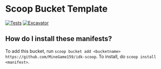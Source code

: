 # Scoop Bucket Template

[![Tests](https://github.com/MineGame159/idk-scoop/actions/workflows/ci.yml/badge.svg)](https://github.com/MineGame159/idk-scoop/actions/workflows/ci.yml) [![Excavator](https://github.com/MineGame159/idk-scoop/actions/workflows/excavator.yml/badge.svg)](https://github.com/MineGame159/idk-scoop/actions/workflows/excavator.yml)

How do I install these manifests?
---------------------------------

To add this bucket, run `scoop bucket add <bucketname> https://github.com/MineGame159/idk-scoop`. To install, do `scoop install <manifest>`.